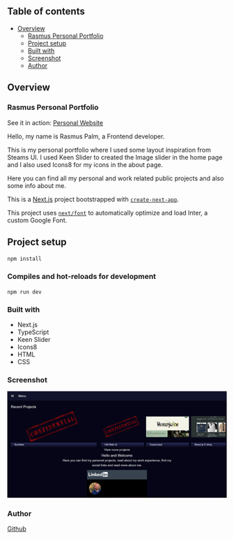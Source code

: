 ## Table of contents

- [Overview](#overview)
  - [Rasmus Personal Portfolio](#rasmus-personal-portfolio)
  - [Project setup](#project-setup)
  - [Built with](#built-with)
  - [Screenshot](#screenshot)
  - [Author](#author)

## Overview

### Rasmus Personal Portfolio

See it in action: [Personal Website](https://personal-website-game-inspired.vercel.app/)

Hello, my name is Rasmus Palm, a Frontend developer.

This is my personal portfolio where I used some layout inspiration from Steams UI.
I used Keen Slider to created the Image slider in the home page and I also used Icons8 for my icons in the about page.

Here you can find all my personal and work related public projects and also some info about me.

This is a [Next.js](https://nextjs.org/) project bootstrapped with [`create-next-app`](https://github.com/vercel/next.js/tree/canary/packages/create-next-app).

This project uses [`next/font`](https://nextjs.org/docs/basic-features/font-optimization) to automatically optimize and load Inter, a custom Google Font.

## Project setup

```
npm install
```

### Compiles and hot-reloads for development

```
npm run dev
```

### Built with

- Next.js
- TypeScript
- Keen Slider
- Icons8
- HTML
- CSS

### Screenshot

![Screenshot](/public/images/screenshot.png)

### Author

[Github](https://github.com/Rasweb)
